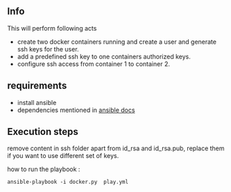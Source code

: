 ## Info

This will perform following acts
  - create two docker containers running and create a user and generate ssh keys for the user. 
  - add a predefined ssh key to one containers authorized keys.
  - configure ssh access from container 1 to container 2. 
  
## requirements

 - install ansible
 - dependencies mentioned in [ansible docs](http://docs.ansible.com/ansible/latest/docker_module.html)

## Execution steps

remove content in ssh folder apart from id_rsa and id_rsa.pub, replace them if you want to use different set of keys.

how to run the playbook : 
```
ansible-playbook -i docker.py  play.yml

```
